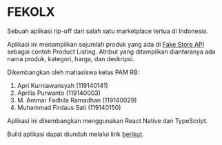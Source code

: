 # FEKOLX

Sebuah aplikasi rip-off dari salah satu marketplace tertua di Indonesia.

Aplikasi ini menampilkan sejumlah produk yang ada di [Fake Store API](https://fakestoreapi.com/ 'Fake Store API') sebagai contoh Product Listing. Atribut yang ditampilkan diantaranya ada nama produk, kategori, harga, dan deskripsi.

Dikembangkan oleh mahasiswa kelas PAM RB:

1. Apri Kurniawansyah (119140141)
1. Aprilia Purwanto (119140003)
1. M. Ammar Fadhila Ramadhan (119140029)
1. Muhammad Firdaus Sati (119140150)

Aplikasi ini dikembangkan menggunakan React Native dan TypeScript.

Build aplikasi dapat diunduh melalui link [berikut](https://drive.google.com/file/d/1DfSrmip9CiK9DZdDtR_BEcXTkDqR22p2/view?usp=sharing).
